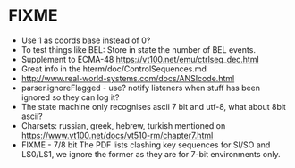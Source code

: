 FIXME
=====
- Use 1 as coords base instead of 0?
- To test things like BEL: Store in state the number of BEL events.
- Supplement to ECMA-48 https://vt100.net/emu/ctrlseq_dec.html
- Great info in the hterm/doc/ControlSequences.md
- http://www.real-world-systems.com/docs/ANSIcode.html
- parser.ignoreFlagged - use? notify listeners when stuff has been ignored so they can log it?
- The state machine only recognises ascii 7 bit and utf-8, what about 8bit ascii?
- Charsets: russian, greek, hebrew, turkish mentioned on
  https://www.vt100.net/docs/vt510-rm/chapter7.html
- FIXME - 7/8 bit
  The PDF lists clashing key sequences for SI/SO and LS0/LS1, we ignore the former as they are
  for 7-bit environments only.
